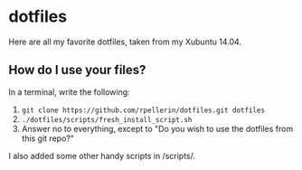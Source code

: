 # dotfiles

Here are all my favorite dotfiles, taken from my Xubuntu 14.04.

## How do I use your files?
In a terminal, write the following:
1. `git clone https://github.com/rpellerin/dotfiles.git dotfiles`
2. `./dotfiles/scripts/fresh_install_script.sh`
3. Answer no to everything, except to "Do you wish to use the dotfiles from this git repo?"

I also added some other handy scripts in /scripts/.